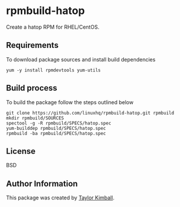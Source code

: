 # rpmbuild-hatop

Create a hatop RPM for RHEL/CentOS.

## Requirements

To download package sources and install build dependencies

    yum -y install rpmdevtools yum-utils

## Build process

To build the package follow the steps outlined below

    git clone https://github.com/linuxhq/rpmbuild-hatop.git rpmbuild
    mkdir rpmbuild/SOURCES
    spectool -g -R rpmbuild/SPECS/hatop.spec
    yum-builddep rpmbuild/SPECS/hatop.spec
    rpmbuild -ba rpmbuild/SPECS/hatop.spec

## License

BSD

## Author Information

This package was created by [Taylor Kimball](http://www.linuxhq.org).
